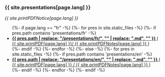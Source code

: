 ### {{ site.presentations[page.lang] }}

_{{ site.printPDFNotice[page.lang] }}_

<ul class="post-list">
{%- if page.lang == "fr" -%}
  {%- for pres in site.static_files -%}
    {%- if pres.path contains 'presentations/fr' -%}
    <li>
      <strong>
        <a target="_blank" href="presentation.html?markdown=fr/{{ pres.path | replace: "/presentations/fr/", ""  }}">
          {{ pres.path | replace: "/presentations/fr/", "" | replace: ".md", "" }}
        </a>
      </strong>
      (<a target="_blank" href="presentation.html?markdown=fr/{{ pres.path | replace: "/presentations/fr/", ""  }}&print-pdf">
          {{ site.printPDF[page.lang] }}/
      </a>
      <a target="_blank" href="presentation.html?markdown=fr/{{ pres.path | replace: "/presentations/fr/", ""  }}&shownotes&print-pdf">
          {{ site.printPDFNotes[page.lang] }}
      </a>)
    </li>
    {%- endif -%}
  {%- endfor -%}
{%- else -%}
  {%- for pres in site.static_files -%}
    {%- if pres.path contains 'presentations/en' -%}
    <li>
      <strong>
        <a target="_blank" href="presentation.html?markdown=en/{{ pres.path | replace: "/presentations/en/", ""  }}">
          {{ pres.path | replace: "/presentations/en/", "" | replace: ".md", "" }}
        </a>
      </strong>
      (<a target="_blank" href="presentation.html?markdown=en/{{ pres.path | replace: "/presentations/en/", ""  }}&print-pdf">
          {{ site.printPDF[page.lang] }}
      </a>
      <a target="_blank" href="presentation.html?markdown=en/{{ pres.path | replace: "/presentations/en/", ""  }}&shownotes&print-pdf">
          / {{ site.printPDFNotes[page.lang] }}
      </a>)
    </li>
    {%- endif -%}
  {%- endfor -%}
{%- endif -%}
</ul>
